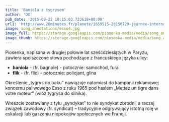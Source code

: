 ```yaml
---
title: 'Baniola z tygrysem'
author: 'DX'
pub_date: '2015-09-22 10:15:03.723618+00:00'
url1: 'http://www.20minutes.fr/planete/1659515-20150729-journee-internationale-tigre-connaissez-bien-felins-celebres'
image: song_annotations/esso4.jpg
image_full: https://storage.googleapis.com/piosenka-media/media/song_annotations/esso4.jpg
image_thumb: https://storage.googleapis.com/piosenka-media/media/song_annotations/esso4.jpg.0x300_q85_upscale.jpg
---
```


Piosenka, napisana w drugiej połowie lat sześćdziesiątych w Paryżu, zawiera spolszczone słowa pochodzące z francuskiego języka ulicy:

- **baniola** \- \(fr. bagnole\) \- potocznie: samochód, fura
 - **flik** \- \(fr. flic\) \- potocznie: policjant, glina

Określenie „tygrys do baku” nawiązuje natomiast do kampanii reklamowej koncernu paliwowego Esso z roku 1965 pod hasłem „Mettez un tigre dans votre moteur” \(włóż tygrysa do silnika\).

Wreszcie zostawiany z tyłu „syndykat” to nie syndykat zbrodni, a raczej związek zawodowy \(fr. syndicat\) – tradycyjnie odgrywający istotną rolę w eskalacji lub gaszeniu niepokojów społecznych we Francji.